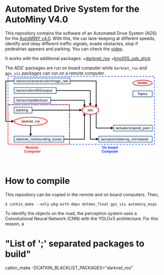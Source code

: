 # Automated Drive System for the AutoMiny V4.0
This repository contains the software of an Automated Drive System (ADS) for the [AutoMINY v4.0](https://autominy.github.io/AutoMiny/). With this, the car lane-keeping at different speeds, identify and obey different traffic signals, evade obstacles, stop if pedestrian appears and parking. You can check the [video](https://youtu.be/j18L-LGWZRA?si=wzGuThgaPfrntlDV).

It works with the additional packages:
+[darknet_ros](https://github.com/leggedrobotics/darknet_ros)
+[bno055_usb_stick](https://github.com/yoshito-n-students/bno055_usb_stick)

The ADS' packages are run on board computer while `darknet_ros` and `gps_vis` packages can run on a remote computer. 
![ROS](/media/ros_eng.png)


# How to compile
This repository can be copied in the remote and on board computers. Then, 
```
$ catkin_make --only-pkg-with-deps dotmex_final gps_vis autominy_msgs
```


To identify the objects on the road, the perception system uses a Convolutional Neural Network (CNN) with the YOLOv3 architecture. For this reason, a


# "List of ';' separated packages to build"
catkin_make -DCATKIN_BLACKLIST_PACKAGES="darknet_ros"
